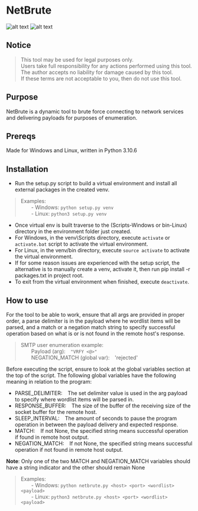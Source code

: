 # NetBrute
![alt text](https://github.com/ngimb64/NetBrute/blob/main/NetBrute.gif?raw=True)
![alt text](https://github.com/ngimb64/NetBrute/blob/main/NetBrute.png?raw=True)

## Notice
> This tool may be used for legal purposes only.<br>
> Users take full responsibility for any actions performed using this tool.<br>
> The author accepts no liability for damage caused by this tool.<br>
> If these terms are not acceptable to you, then do not use this tool.

## Purpose
NetBrute is a dynamic tool to brute force connecting to network services and delivering
payloads for purposes of enumeration.

## Prereqs
Made for Windows and Linux, written in Python 3.10.6

## Installation
- Run the setup.py script to build a virtual environment and install all external packages in the created venv.

> Examples:<br> 
>       &emsp;&emsp;- Windows:  `python setup.py venv`<br>
>       &emsp;&emsp;- Linux:  `python3 setup.py venv`

- Once virtual env is built traverse to the (Scripts-Windows or bin-Linux) directory in the environment folder just created.
- For Windows, in the venv\Scripts directory, execute `activate` or `activate.bat` script to activate the virtual environment.
- For Linux, in the venv/bin directory, execute `source activate` to activate the virtual environment.
- If for some reason issues are experienced with the setup script, the alternative is to manually create a venv, activate it, then run pip install -r packages.txt in project root.
- To exit from the virtual environment when finished, execute `deactivate`.

## How to use
For the tool to be able to work, ensure that all args are provided in proper order, a parse delimiter 
is in the payload where he wordlist items will be parsed, and a match or a negation match string to
specify successful operation based on what is or is not found in the remote host's response.

> SMTP user enumeration example:<br>
> &emsp;&emsp;Payload (arg):&emsp;`"VRFY <@>"`<br>
> &emsp;&emsp;NEGATION_MATCH (global var):&emsp;'rejected'

Before executing the script, ensure to look at the global variables section at the top of the script.
The following global variables have the following meaning in relation to the program:<br>
- PARSE_DELIMITER: &ensp; The set delimiter value is used in the arg payload to specify where wordlist items will be parsed in.<br>
- RESPONSE_BUFFER: &ensp; The size of the buffer of the receiving size of the socket buffer for the remote host.<br>
- SLEEP_INTERVAL: &ensp;  The amount of seconds to pause the program operation in between the payload delivery and expected response.<br>
- MATCH: &ensp; If not None, the specified string means successful operation if found in remote host output.<br>
- NEGATION_MATCH: &ensp; If not None, the specified string means successful operation if not found in remote host output.

**Note**:  Only one of the two MATCH and NEGATION_MATCH variables should have a string indicator and the other should remain None

> Examples:<br>
>       &emsp;&emsp;- Windows: `python netbrute.py <host> <port> <wordlist> <payload>`<br>
>       &emsp;&emsp;- Linux: `python3 netbrute.py <host> <port> <wordlist> <payload>`
